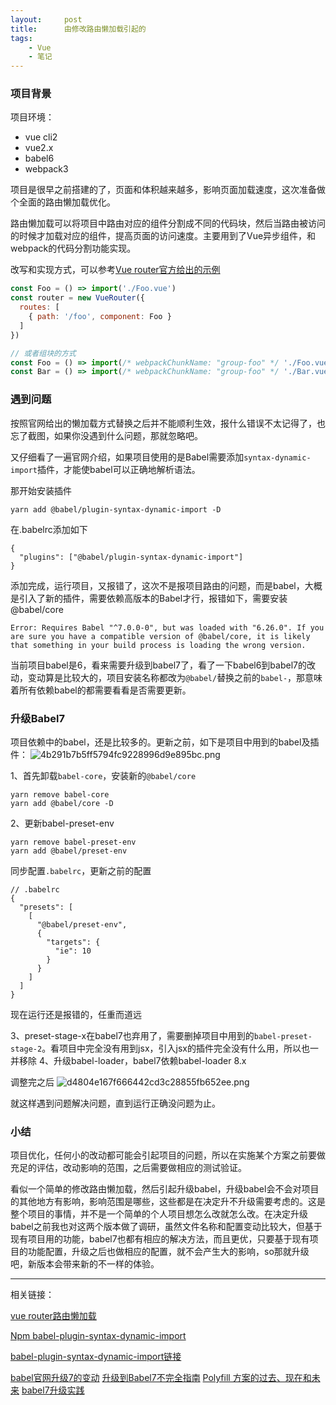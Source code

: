 ```yaml
---
layout:     post
title:      由修改路由懒加载引起的
tags:
    - Vue
    - 笔记
---
```


### 项目背景
项目环境：

* vue cli2
* vue2.x
* babel6
* webpack3

项目是很早之前搭建的了，页面和体积越来越多，影响页面加载速度，这次准备做个全面的路由懒加载优化。

路由懒加载可以将项目中路由对应的组件分割成不同的代码块，然后当路由被访问的时候才加载对应的组件，提高页面的访问速度。主要用到了Vue异步组件，和webpack的代码分割功能实现。

改写和实现方式，可以参考[Vue router官方给出的示例](https://router.vuejs.org/zh/guide/advanced/lazy-loading.html#%E6%8A%8A%E7%BB%84%E4%BB%B6%E6%8C%89%E7%BB%84%E5%88%86%E5%9D%97)

```js
const Foo = () => import('./Foo.vue')
const router = new VueRouter({
  routes: [
    { path: '/foo', component: Foo }
  ]
})

// 或者组块的方式
const Foo = () => import(/* webpackChunkName: "group-foo" */ './Foo.vue')
const Bar = () => import(/* webpackChunkName: "group-foo" */ './Bar.vue')
```
### 遇到问题
按照官网给出的懒加载方式替换之后并不能顺利生效，报什么错误不太记得了，也忘了截图，如果你没遇到什么问题，那就忽略吧。

又仔细看了一遍官网介绍，如果项目使用的是Babel需要添加`syntax-dynamic-import`插件，才能使babel可以正确地解析语法。

那开始安装插件
```shell
yarn add @babel/plugin-syntax-dynamic-import -D
```
在.babelrc添加如下
```shell
{
  "plugins": ["@babel/plugin-syntax-dynamic-import"]
}
```

添加完成，运行项目，又报错了，这次不是报项目路由的问题，而是babel，大概是引入了新的插件，需要依赖高版本的Babel才行，报错如下，需要安装@babel/core

```shell
Error: Requires Babel "^7.0.0-0", but was loaded with "6.26.0". If you are sure you have a compatible version of @babel/core, it is likely that something in your build process is loading the wrong version.
```

当前项目babel是6，看来需要升级到babel7了，看了一下babel6到babel7的改动，变动算是比较大的，项目安装名称都改为`@babel/`替换之前的`babel-`，那意味着所有依赖babel的都需要看看是否需要更新。

### 升级Babel7
项目依赖中的babel，还是比较多的。更新之前，如下是项目中用到的babel及插件：
![4b291b7b5ff5794fc9228996d9e895bc.png](evernotecid://592FCF31-84A6-46A6-91B5-04E8B32E59AA/appyinxiangcom/11942720/ENResource/p1173)

1、首先卸载`babel-core`，安装新的`@babel/core`

```shell
yarn remove babel-core
yarn add @babel/core -D
```

2、更新babel-preset-env
```shell
yarn remove babel-preset-env
yarn add @babel/preset-env
```
同步配置`.babelrc`，更新之前的配置
```shell
// .babelrc
{
  "presets": [
    [
      "@babel/preset-env",
      {
        "targets": {
          "ie": 10
        }
      }
    ]
  ]
}
```
现在运行还是报错的，任重而道远

3、preset-stage-x在babel7也弃用了，需要删掉项目中用到的`babel-preset-stage-2`。看项目中完全没有用到jsx，引入jsx的插件完全没有什么用，所以也一并移除
4、升级babel-loader，babel7依赖babel-loader 8.x

调整完之后
![d4804e167f666442cd3c28855fb652ee.png](evernotecid://592FCF31-84A6-46A6-91B5-04E8B32E59AA/appyinxiangcom/11942720/ENResource/p1174)

就这样遇到问题解决问题，直到运行正确没问题为止。

### 小结
项目优化，任何小的改动都可能会引起项目的问题，所以在实施某个方案之前要做充足的评估，改动影响的范围，之后需要做相应的测试验证。

看似一个简单的修改路由懒加载，然后引起升级babel，升级babel会不会对项目的其他地方有影响，影响范围是哪些，这些都是在决定升不升级需要考虑的。这是整个项目的事情，并不是一个简单的个人项目想怎么改就怎么改。在决定升级babel之前我也对这两个版本做了调研，虽然文件名称和配置变动比较大，但基于现有项目用的功能，babel7也都有相应的解决方法，而且更优，只要基于现有项目的功能配置，升级之后也做相应的配置，就不会产生大的影响，so那就升级吧，新版本会带来新的不一样的体验。


---
相关链接：

[vue router路由懒加载](https://router.vuejs.org/zh/guide/advanced/lazy-loading.html#%E6%8A%8A%E7%BB%84%E4%BB%B6%E6%8C%89%E7%BB%84%E5%88%86%E5%9D%97)

[Npm babel-plugin-syntax-dynamic-import](https://babeljs.io/docs/en/babel-plugin-syntax-dynamic-import/)

[babel-plugin-syntax-dynamic-import链接](https://babeljs.io/docs/en/babel-plugin-syntax-dynamic-import/)

[babel官网升级7的变动](https://babeljs.io/docs/en/v7-migration)
[升级到Babel7不完全指南](https://github.com/chenxiaochun/blog/issues/61)
[Polyfill 方案的过去、现在和未来](https://github.com/sorrycc/blog/issues/80)
[babel7升级实践](https://blog.hhking.cn/2019/04/02/babel-v7-update/)
